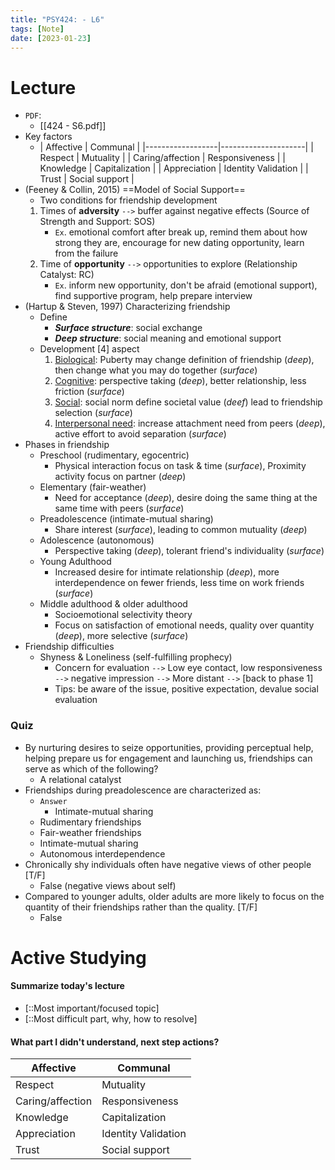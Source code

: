```yaml
---
title: "PSY424: - L6"
tags: [Note]
date: [2023-01-23]
---
```




# Lecture

- `PDF`:
    - [[424 - S6.pdf]]
- Key factors
    - | Affective        | Communal            |
    |------------------|---------------------|
    | Respect          | Mutuality           |
    | Caring/affection | Responsiveness      |
    | Knowledge        | Capitalization      |
    | Appreciation     | Identity Validation |
    | Trust            | Social support      |
- (Feeney & Collin, 2015) ==Model of Social Support==
    - Two conditions for friendship development
    1. Times of **adversity** `-->` buffer against negative effects (Source of Strength and Support: SOS)
        - `Ex`. emotional comfort after break up, remind them about how strong they are, encourage for new dating opportunity, learn from the failure
    2. Time of **opportunity** `-->` opportunities to explore (Relationship Catalyst: RC)
        - `Ex`. inform new opportunity, don't be afraid (emotional support), find supportive program, help prepare interview
- (Hartup & Steven, 1997) Characterizing friendship
    - Define 
        - **_Surface structure_**: social exchange
        - **_Deep structure_**: social meaning and emotional support
    - Development [4] aspect
        1. <u>Biological</u>: Puberty may change definition of friendship (*deep*), then change what you may do together (*surface*)
        2. <u>Cognitive</u>: perspective taking (*deep*), better relationship, less friction (*surface*)
        3. <u>Social</u>: social norm define societal value (*deef*) lead to friendship selection (*surface*)
        4. <u>Interpersonal need</u>: increase attachment need from peers (*deep*), active effort to avoid separation (*surface*)
- Phases in friendship
    - Preschool (rudimentary, egocentric)
        - Physical interaction focus on task & time (*surface*), Proximity activity focus on partner (*deep*)
    - Elementary (fair-weather)
        - Need for acceptance (*deep*), desire doing the same thing at the same time with peers (*surface*)
    - Preadolescence (intimate-mutual sharing)
        - Share interest (*surface*), leading to common mutuality (*deep*)
    - Adolescence (autonomous)
        - Perspective taking (*deep*), tolerant friend's individuality (*surface*)
    - Young Adulthood
        - Increased desire for intimate relationship (*deep*), more interdependence on fewer friends, less time on work friends (*surface*)
    - Middle adulthood & older adulthood
        - Socioemotional selectivity theory
        - Focus on satisfaction of emotional needs, quality over quantity (*deep*), more selective (*surface*)
- Friendship difficulties
    - Shyness & Loneliness (self-fulfilling prophecy)
        - Concern for evaluation `-->` Low eye contact, low responsiveness `-->` negative impression `-->` More distant `-->` [back to phase 1]
        - Tips: be aware of the issue, positive expectation, devalue social evaluation

### Quiz

- By nurturing desires to seize opportunities, providing perceptual help, helping prepare us for engagement and launching us, friendships can serve as which of the following?
    - A relational catalyst
- Friendships during preadolescence are characterized as:
    - `Answer`
        - Intimate-mutual sharing
    - Rudimentary friendships
    - Fair-weather friendships
    - Intimate-mutual sharing
    - Autonomous interdependence
- Chronically shy individuals often have negative views of other people [T/F]
    - False (negative views about self)
- Compared to younger adults, older adults are more likely to focus on the quantity of their friendships rather than the quality. [T/F]
    - False

# Active Studying

#### Summarize today's lecture

- [::Most important/focused topic]
- [::Most difficult part, why, how to resolve]

#### What part I didn't understand, next step actions?

| Affective        | Communal            |
|------------------|---------------------|
| Respect          | Mutuality           |
| Caring/affection | Responsiveness      |
| Knowledge        | Capitalization      |
| Appreciation     | Identity Validation |
| Trust            | Social support      |

